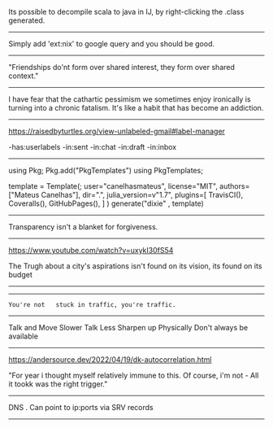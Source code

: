 
Its possible to decompile scala to java in IJ, by right-clicking the .class generated.

___

Simply add 'ext:nix' to google query and you should be good.

___

"Friendships do'nt form over shared interest, they form over shared context."

___

I have fear that the cathartic pessimism we sometimes enjoy ironically is turning into a chronic fatalism. It's like a habit that has become an addiction.

___

<https://raisedbyturtles.org/view-unlabeled-gmail#label-manager>

-has:userlabels -in:sent -in:chat -in:draft -in:inbox

___

using Pkg;
Pkg.add("PkgTemplates")
using PkgTemplates;

template = Template(;
    user="canelhasmateus",
    license="MIT",
    authors=["Mateus Canelhas"],
    dir=".",
    julia_version=v"1.7",
    plugins=[
        TravisCI(),
        Coveralls(),
        GitHubPages(),
    ]
)
generate("dixie" , template)

___

Transparency isn't a blanket for forgiveness.


___

<https://www.youtube.com/watch?v=uxykI30fS54>

The Trugh about a city's aspirations isn't found on its vision, its found on its budget

___

___

    You're not   stuck in traffic, you're traffic.
___

Talk and Move Slower
Talk Less
Sharpen up Physically
Don't always be available

___

<https://andersource.dev/2022/04/19/dk-autocorrelation.html>

"For year i thought myself relatively immune to this. Of course, i'm not - All it tookk was the right trigger."



___

DNS
    . Can point to ip:ports via SRV records


___


